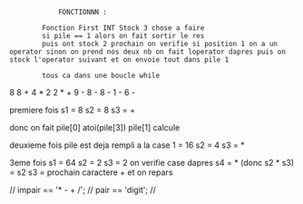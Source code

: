 



                FONCTIONNN :

            Fonction First INT Stock 3 chose a faire 
            si pile == 1 alors on fait sortir le res 
            puis ont stock 2 prochain on verifie si position 1 on a un operator sinon on prend nos deux nb on fait loperator dapres puis on stock l'operator suivant et on envoie tout dans pile 1
        
            tous ca dans une boucle while

 8 8 + 4 * 2 2 * + 9 - 8 - 8 - 1 - 6 -

 premiere fois
 s1 = 8
 s2 = 8
 s3 = +

donc on fait pile[0] atoi(pile[3]) pile[1] calcule

deuxieme fois pile est deja rempli a la case 1 = 16
s2 = 4
s3 = *

3eme fois 
s1 = 64
s2 = 2
s3 = 2
on verifie case dapres s4 = * (donc s2 * s3) = s2
s3 = prochain caractere + 
et on repars

// impair == '* - + /';
// pair == 'digit';
//